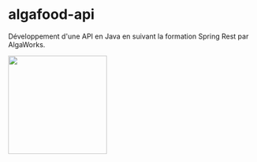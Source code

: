 # algafood-api
Développement d'une API en Java en suivant la formation Spring Rest par AlgaWorks.

<p float="left">
<img src="https://assets.algaworks.com/static/images/logo-algaworks-vertical-160x160.png" width="200" />
</p>
